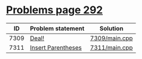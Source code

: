# [Problems page 292](https://www.e-olymp.com/en/problems?page=292)


| ID   | Problem statement                                              | Solution                       |
|------|----------------------------------------------------------------|--------------------------------|
| 7309 | [Deal!](https://www.e-olymp.com/en/problems/7309)              | [7309/main.cpp](7309/main.cpp) |
| 7311 | [Insert Parentheses](https://www.e-olymp.com/en/problems/7311) | [7311/main.cpp](7311/main.cpp) |

